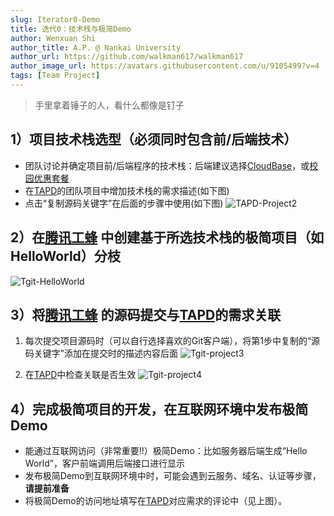 ```yaml
---
slug: Iterator0-Demo
title: 迭代0：技术栈与极简Demo
author: Wenxuan Shi
author_title: A.P. @ Nankai University
author_url: https://github.com/walkman617/walkman617
author_image_url: https://avatars.githubusercontent.com/u/9105499?v=4
tags: [Team Project]
---
```


> 手里拿着锤子的人，看什么都像是钉子


## 1）项目技术栈选型（必须同时包含前/后端技术）
- 团队讨论并确定项目前/后端程序的技术栈：后端建议选择[CloudBase](https://cloudbase.net/)，或[校园优惠套餐](https://cloud.tencent.com/act/campus)
- 在[TAPD](https://www.tapd.cn/)的团队项目中增加技术栈的需求描述(如下图)
- 点击“复制源码关键字”在后面的步骤中使用(如下图)
![TAPD-Project2](/img/tutorial/tapd-project2.jpg)

## 2）在[腾讯工蜂](https://code.tencent.com/) 中创建基于所选技术栈的极简项目（如HelloWorld）分枝
![Tgit-HelloWorld](/img/tutorial/tgit-helloworld.jpg)

## 3）将[腾讯工蜂](https://code.tencent.com/) 的源码提交与[TAPD](https://www.tapd.cn/)的需求关联
1. 每次提交项目源码时（可以自行选择喜欢的Git客户端），将第1步中复制的“源码关键字”添加在提交时的描述内容后面
![Tgit-project3](/img/tutorial/tapd-project3.jpg)

2. 在[TAPD](https://www.tapd.cn/)中检查关联是否生效
![Tgit-project4](/img/tutorial/tapd-project4.jpg)

## 4）完成极简项目的开发，在互联网环境中发布极简Demo
- 能通过互联网访问（非常重要‼️）极简Demo：比如服务器后端生成“Hello World”，客户前端调用后端接口进行显示
- 发布极简Demo到互联网环境中时，可能会遇到云服务、域名、认证等步骤，**请提前准备**
- 将极简Demo的访问地址填写在[TAPD](https://www.tapd.cn/)对应需求的评论中（见上图）。

